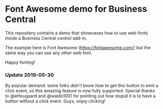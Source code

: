 # Font Awesome demo for Business Central

This repository contains a demo that showcases how to use web fonts inside a Business
Central control add-in.

The example here is Font Awesome (https://fontawesome.com/) but the same way you can
use any other web font.

Happy fonting!

### Update 2019-05-30

By popular demand: some folks didn't know how to get this button to emit a click event,
so this amazing feature is now fully supported. Special thanks to @eHougaard and 
@waldo1001 for pointing out how stupid it is to have a button without a click event. Guys,
enjoy clicking!